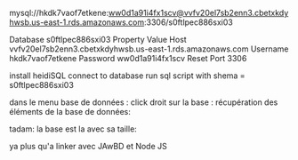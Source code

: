 mysql://hkdk7vaof7etkene:ww0d1a91i4fx1scv@vvfv20el7sb2enn3.cbetxkdyhwsb.us-east-1.rds.amazonaws.com:3306/s0ftlpec886sxi03

Database s0ftlpec886sxi03
Property	Value
Host	vvfv20el7sb2enn3.cbetxkdyhwsb.us-east-1.rds.amazonaws.com
Username	hkdk7vaof7etkene
Password	ww0d1a91i4fx1scv
Reset
Port	3306

install heidiSQL
connect to database
run sql script with shema = s0ftlpec886sxi03

dans le menu base de données : click droit sur la base : récupération des éléments de la base de données:

tadam: la base est la avec sa taille:

ya plus qu'a linker avec JAwBD et Node JS